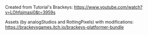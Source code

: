 Created from Tutorial's Brackeys: https://www.youtube.com/watch?v=LOhfqjmasi0&t=3959s

Assets (by analogStudios and RottingPixels) with modifications: https://brackeysgames.itch.io/brackeys-platformer-bundle
